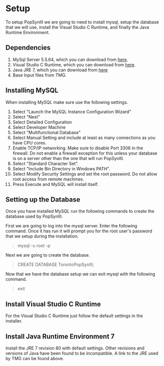 # Setup

To setup PopSynIII we are going to need to install mysql, setup the database that we will use, install the Visual Studio C Runtime, and finally the Java Runtime Environment.

## Dependencies 

1. MySql Server 5.5.64, which you can download from [here](https://tmg.utoronto.ca/files/PopulationSynthesis/mysql-5.5.62-winx64.msi).
2. Visual Studio C Runtime, which you can download from [here](https://tmg.utoronto.ca/files/PopulationSynthesis/vcredist_x64.exe).
3. Java JRE 7, which you can download from [here](https://tmg.utoronto.ca/files/PopulationSynthesis/jre-7u80-windows-x64.exe)
4. Base Input files from TMG.

## Installing MySQL

When installing MySQL make sure use the following settings.

1. Select "Launch the MySQL Instance Configuration Wizard"
2. Select "Next"
3. Select Detailed Configuration
4. Select Developer Machine
5. Select "Multifunctional Database"
6. Select Manual Setting and include at least as many connections as you have CPU cores.
7. Enable TCP/IP networking.  Make sure to disable Port 3306 in the firewall.  Do not enable a firewall exception for this unless your database is on a server other than the one that will run PopSynIII.
8. Select "Standard Character Set".
9. Select "Include Bin Directory in Windows PATH".
10. Select Modify Security Settings and set the root password.  Do not allow root access from remote machines.
11. Press Execute and MySQL will install itself.

## Setting up the Database

Once you have installed MySQL run the following commands to create the database used by PopSynIII.

First we are going to log into the mysql server.  Enter the following command.  Once it has run it will prompt you for the root user's password that we setup during the installation.

> mysql -u root -p

Next we are going to create the database.

> CREATE DATABASE TorontoPopSynIII;

Now that we have the database setup we can exit mysql with the following command.

> exit

## Install Visual Studio C Runtime

For the Visual Studio C Runtime just follow the default settings in the installer.

## Install Java Runtime Environment 7

Install the JRE 7 revision 80 with default settings.  Other revisions and versions of Java have been found to be incompatible.  A link to the JRE used by TMG can be found above.